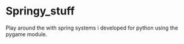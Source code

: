 # Springy_stuff
Play around the with spring systems i developed for python using the pygame module.

